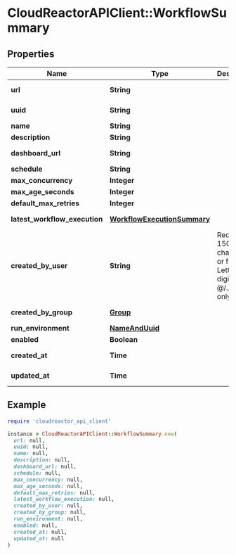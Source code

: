 # CloudReactorAPIClient::WorkflowSummary

## Properties

| Name | Type | Description | Notes |
| ---- | ---- | ----------- | ----- |
| **url** | **String** |  | [optional][readonly] |
| **uuid** | **String** |  | [optional][readonly] |
| **name** | **String** |  |  |
| **description** | **String** |  | [optional] |
| **dashboard_url** | **String** |  | [optional][readonly] |
| **schedule** | **String** |  | [optional] |
| **max_concurrency** | **Integer** |  | [optional] |
| **max_age_seconds** | **Integer** |  | [optional] |
| **default_max_retries** | **Integer** |  | [optional] |
| **latest_workflow_execution** | [**WorkflowExecutionSummary**](WorkflowExecutionSummary.md) |  | [optional][readonly] |
| **created_by_user** | **String** | Required. 150 characters or fewer. Letters, digits and @/./+/-/_ only. | [optional][readonly] |
| **created_by_group** | [**Group**](Group.md) |  | [optional][readonly] |
| **run_environment** | [**NameAndUuid**](NameAndUuid.md) |  | [optional] |
| **enabled** | **Boolean** |  | [optional] |
| **created_at** | **Time** |  | [optional][readonly] |
| **updated_at** | **Time** |  | [optional][readonly] |

## Example

```ruby
require 'cloudreactor_api_client'

instance = CloudReactorAPIClient::WorkflowSummary.new(
  url: null,
  uuid: null,
  name: null,
  description: null,
  dashboard_url: null,
  schedule: null,
  max_concurrency: null,
  max_age_seconds: null,
  default_max_retries: null,
  latest_workflow_execution: null,
  created_by_user: null,
  created_by_group: null,
  run_environment: null,
  enabled: null,
  created_at: null,
  updated_at: null
)
```

